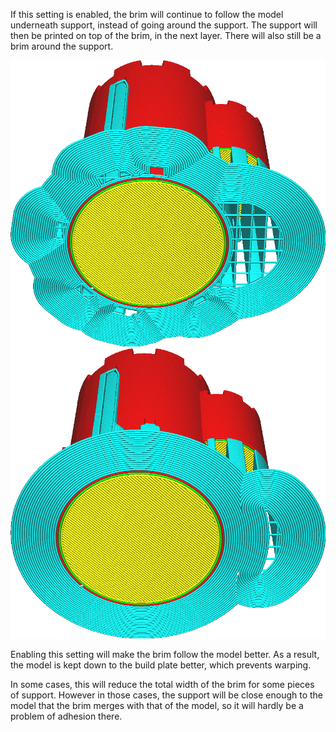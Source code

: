 If this setting is enabled, the brim will continue to follow the model underneath support, instead of going around the support. The support will then be printed on top of the brim, in the next layer. There will also still be a brim around the support.

![Disabled, the brim goes around the support](../../../articles/images/brim_replaces_support_disabled.png)
![Enabled, the brim goes underneath the support](../../../articles/images/brim_replaces_support_enabled.png)

Enabling this setting will make the brim follow the model better. As a result, the model is kept down to the build plate better, which prevents warping.

In some cases, this will reduce the total width of the brim for some pieces of support. However in those cases, the support will be close enough to the model that the brim merges with that of the model, so it will hardly be a problem of adhesion there.